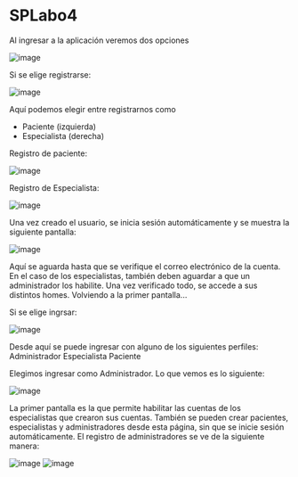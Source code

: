 # SPLabo4

Al ingresar a la aplicación veremos dos opciones

![image](https://user-images.githubusercontent.com/78209674/198199987-1336e47d-7d57-4f77-98d1-b001fbdc58c4.png)

Si se elige registrarse:

![image](https://user-images.githubusercontent.com/78209674/198200376-60c0c34d-ad3b-4060-89c1-57f25b271061.png)

Aquí podemos elegir entre registrarnos como
 - Paciente (izquierda)
 - Especialista (derecha)

Registro de paciente: 

![image](https://user-images.githubusercontent.com/78209674/198200479-48956c9a-d4a8-4d6c-8369-3ffd540136ba.png)

Registro de Especialista: 

![image](https://user-images.githubusercontent.com/78209674/198200536-577db262-8086-493d-b012-fe9c70bf44d9.png)

Una vez creado el usuario, se inicia sesión automáticamente y se muestra la siguiente pantalla:

![image](https://user-images.githubusercontent.com/78209674/198200603-1b8cf454-4951-4820-bc51-002555f2fec5.png)

Aquí se aguarda hasta que se verifique el correo electrónico de la cuenta. En el caso de los especialistas, también deben aguardar a que un administrador los habilite.
Una vez verificado todo, se accede a sus distintos homes. Volviendo a la primer pantalla...

Si se elige ingrsar: 

![image](https://user-images.githubusercontent.com/78209674/198200078-4b883fd9-f4bf-4b0d-99a6-8782bf4762d3.png)

Desde aquí se puede ingresar con alguno de los siguientes perfiles: 
Administrador
Especialista
Paciente

Elegimos ingresar como Administrador. Lo que vemos es lo siguiente:

![image](https://user-images.githubusercontent.com/78209674/198200877-9039f80c-3a5b-4736-b874-d1099cefb9da.png)

La primer pantalla es la que permite habilitar las cuentas de los especialistas que crearon sus cuentas.
También se pueden crear pacientes, especialistas y administradores desde esta página, sin que se inicie sesión automáticamente.
El registro de administradores se ve de la siguiente manera:

![image](https://user-images.githubusercontent.com/78209674/198201204-285efabe-d889-4250-8ead-ee902f7447c9.png)
![image](https://user-images.githubusercontent.com/78209674/198201169-fe34d35d-029b-4816-8734-b4c3c0874841.png)

